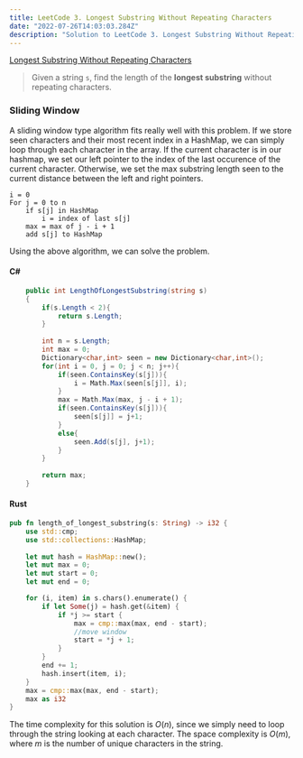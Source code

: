 ```yaml
---
title: LeetCode 3. Longest Substring Without Repeating Characters
date: "2022-07-26T14:03:03.284Z"
description: "Solution to LeetCode 3. Longest Substring Without Repeating Characters"
---
```


[Longest Substring Without Repeating Characters](https://leetcode.com/problems/longest-substring-without-repeating-characters/)

>Given a string ```s```, find the length of the **longest substring** without repeating characters.

### Sliding Window

A sliding window type algorithm fits really well with this problem. If we store seen characters and their most recent index in a HashMap, we can simply loop through each character in the array. If the current character is in our hashmap, we set our left pointer to the index of the last occurence of the current character. Otherwise, we set the max substring length seen to the current distance between the left and right pointers.

```
i = 0
For j = 0 to n
    if s[j] in HashMap
        i = index of last s[j]
    max = max of j - i + 1
    add s[j] to HashMap
```

Using the above algorithm, we can solve the problem.

#### C#
```csharp
    public int LengthOfLongestSubstring(string s) 
    {
        if(s.Length < 2){
            return s.Length;
        }
        
        int n = s.Length;
        int max = 0;
        Dictionary<char,int> seen = new Dictionary<char,int>();
        for(int i = 0, j = 0; j < n; j++){
            if(seen.ContainsKey(s[j])){
                i = Math.Max(seen[s[j]], i);
            }
            max = Math.Max(max, j - i + 1);
            if(seen.ContainsKey(s[j])){
                seen[s[j]] = j+1;
            }
            else{
                seen.Add(s[j], j+1);
            }
        }
        
        return max;
    }
```

#### Rust
```rust
pub fn length_of_longest_substring(s: String) -> i32 {
    use std::cmp;
    use std::collections::HashMap;
    
    let mut hash = HashMap::new();
    let mut max = 0;
    let mut start = 0;
    let mut end = 0;

    for (i, item) in s.chars().enumerate() {
        if let Some(j) = hash.get(&item) {
            if *j >= start {
                max = cmp::max(max, end - start);
                //move window
                start = *j + 1;
            }
        }
        end += 1;
        hash.insert(item, i);
    }
    max = cmp::max(max, end - start);
    max as i32
}
```

The time complexity for this solution is $O(n)$, since we simply need to loop through the string looking at each character. The space complexity is $O(m)$, where $m$ is the number of unique characters in the string.